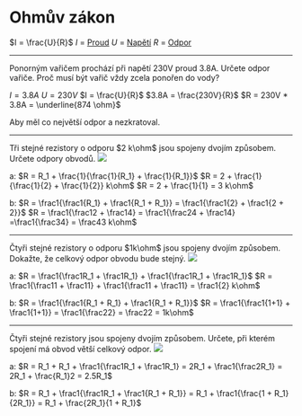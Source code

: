 # Ohmův zákon
$I = \frac{U}{R}$
$I$ = [Proud](Vzorníček.md#Proud%20I)
$U$ = [Napětí](./Vzorníček.md#Napětí%20U)
$R$ = [Odpor](./Vzorníček.md#Odpor%20R)

---
Ponorným vařičem prochází při napětí 230V proud 3.8A. Určete odpor vařiče. Proč musí být vařič vždy zcela ponořen do vody?

$I = 3.8A$
$U = 230V$
$I = \frac{U}{R}$
$3.8A  = \frac{230V}{R}$
$R = 230V * 3.8A = \underline{874 \ohm}$

Aby měl co největší odpor a nezkratoval.

---
Tři stejné rezistory o odporu $2 k\ohm$ jsou spojeny dvojím způsobem. Určete odpory obvodů.
![](Pasted%20image%2020220124093528.png)

a:
$R = R_1 + \frac{1}{\frac{1}{R_1} + \frac{1}{R_1}}$
$R = 2 + \frac{1}{\frac{1}{2} + \frac{1}{2}} k\ohm$
$R = 2 + \frac{1}{1} = 3 k\ohm$

b:
$R = \frac1{\frac1{R_1} + \frac1{R_1 + R_1}} = \frac1{\frac1{2} + \frac1{2 + 2}}$
$R = \frac1{\frac12 + \frac14} = \frac1{\frac24 + \frac14} =\frac1{\frac34} = \frac43 k\ohm$

---
Čtyři stejné rezistory o odporu $1k\ohm$ jsou spojeny dvojím způsobem. Dokažte, že celkový odpor obvodu bude stejný.
![](Pasted%20image%2020220124094831.png)

a:
$R = \frac1{\frac1R_1 + \frac1R_1} + \frac1{\frac1R_1 + \frac1R_1}$
$R = \frac1{\frac11 + \frac11} + \frac1{\frac11 + \frac11} = \frac1{2} k\ohm$

b:
$R = \frac1{\frac1{R_1 + R_1} + \frac1{R_1 + R_1}}$
$R = \frac1{\frac1{1+1} + \frac1{1+1}} = \frac1{\frac22} = \frac22 = 1k\ohm$

---
Čtyři stejné rezistory jsou spojeny dvojím způsobem. Určete, při kterém spojení má obvod větší celkový odpor.
![](Pasted%20image%2020220124095434.png)

a:
$R = R_1 + R_1 + \frac1{\frac1R_1 + \frac1R_1} = 2R_1 + \frac1{\frac2R_1} = 2R_1 + \frac{R_1}2 = 2.5R_1$

b:
$R = R_1 + \frac1{\frac1R_1 + \frac1{R_1 + R_1}} = R_1 + \frac1{\frac{1 + R_1}{2R_1}} = R_1 + \frac{2R_1}{1 + R_1}$
